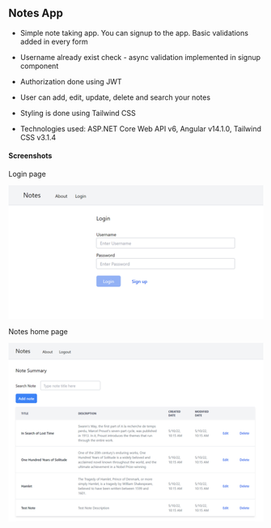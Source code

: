 ## Notes App

- Simple note taking app. You can signup to the app. Basic validations added in every form

- Username already exist check - async validation implemented in signup component

- Authorization done using JWT

- User can add, edit, update, delete and search your notes

- Styling is done using Tailwind CSS

- Technologies used: ASP.NET Core Web API v6, Angular v14.1.0, Tailwind CSS v3.1.4

#### Screenshots

Login page

<img title="" src="./Screenshots/Login.png" alt="">

Notes home page

<img title="" src="./Screenshots/Notes.png" alt="">
